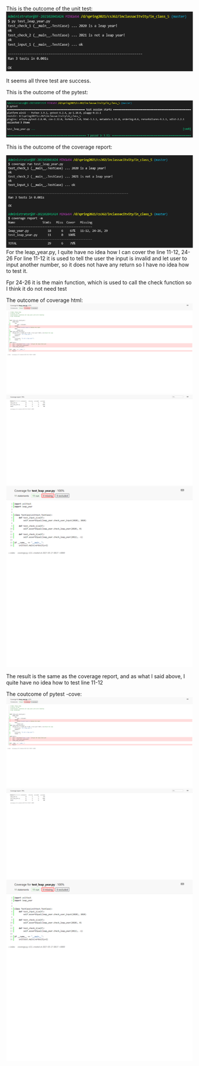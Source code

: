 This is the outcome of the unit test:
![Text message](https://github.com/SS-CC-YY/in_class_5/blob/master/unittest_outcome.png)

It seems all three test are success.

This is the outcome of the pytest:

![Text message](https://github.com/SS-CC-YY/in_class_5/blob/master/pytest_outcome.png)


This is the outcome of the coverage report:

![Text message](https://github.com/SS-CC-YY/in_class_5/blob/master/coverage_rep.png)
For the leap_year.py, I quite have no idea how I can cover the line 11-12, 24-26
For line 11-12 it is used to tell the user the input is invalid and let user to input another number, so it does not have any return so I have no idea how to test it.

Fpr 24-26 it is the main function, which is used to call the check function so I think it do not need test


The outcome of coverage html:
![Text message](https://github.com/SS-CC-YY/in_class_5/blob/master/html_result_1.png)
![Text message](https://github.com/SS-CC-YY/in_class_5/blob/master/html_result_2.png)
![Text message](https://github.com/SS-CC-YY/in_class_5/blob/master/pytest_cov.png)

The result is the same as the coverage report, and as what I said above, I quite have no idea how to test line 11-12

The coutcome of pytest -cove:
![Text message](https://github.com/SS-CC-YY/in_class_5/blob/master/html_result_1.png)
![Text message](https://github.com/SS-CC-YY/in_class_5/blob/master/html_result_2.png)
![Text message](https://github.com/SS-CC-YY/in_class_5/blob/master/pytest_cov.png)
